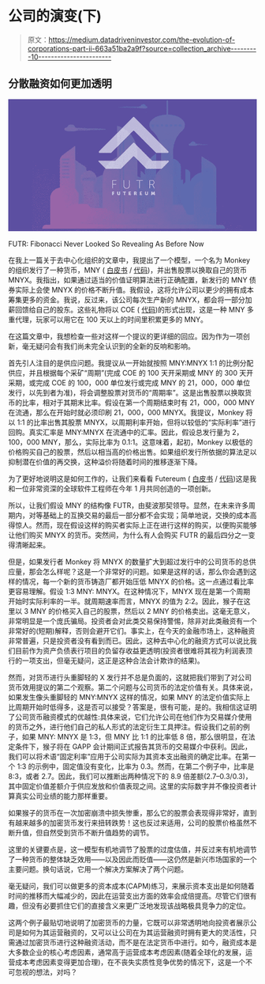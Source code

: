 # 公司的演变(下)

> 原文：<https://medium.datadriveninvestor.com/the-evolution-of-corporations-part-ii-663a51ba2a9f?source=collection_archive---------10----------------------->

## 分散融资如何更加透明

![](img/a77af5f768ccbd3631db021e901c6bd1.png)

FUTR: Fibonacci Never Looked So Revealing As Before Now

在我上一篇关于去中心化组织的文章中，我提出了一个模型，一个名为 Monkey 的组织发行了一种货币，MNY ( [白皮书](http://noteslabs.com/wp-content/uploads/2018/10/WP-Synthchain.pdf) / [代码](https://github.com/synthchain/MNY))，并出售股票以换取自己的货币 MNYX。我指出，如果通过适当的价值证明算法进行正确配置，新发行的 MNY 债券实际上会使 MNYX 的价格不断升值。我假设，这将允许公司以更少的拥有成本筹集更多的资金。我说，反过来，该公司每次生产新的 MNYX，都会将一部分加薪回馈给自己的股东。这些礼物将以 COE ( [代码](https://github.com/synthchain/COE))的形式出现，这是一种 MNY 多重代理，玩家可以用它在 100 天以上的时间里积累更多的 MNY。

在这篇文章中，我想检查一些对这样一个提议的更详细的回应。因为作为一项创新，毫无疑问会有我们尚未完全认识到的全新的反响和影响。

首先引人注目的是供应问题。我提议从一开始就按照 MNY:MNYX 1:1 的比例分配供应，并且根据每个采矿“周期”(完成 COE 的 100 天开采期或 MNY 的 300 天开采期，或完成 COE 的 100，000 单位发行或完成 MNY 的 21，000，000 单位发行，以先到者为准)，将会调整股票对货币的“周期率”。这是出售股票以换取货币的比率，相对于其期末比率。假设在第一个周期结束时有 21，000，000 MNY 在流通，那么在开始时就必须印刷 21，000，000 MNYX。我提议，Monkey 将以 1:1 的比率出售其股票 MNYX，以周期利率开始，但将以较低的“实际利率”进行回购。真实汇率是 MNY:MNYX 在流通中的汇率。因此，假设总发行量为 2，100，000 MNY，那么，实际比率为 0.1:1。这意味着，起初，Monkey 以极低的价格购买自己的股票，然后以相当高的价格出售。如果组织发行所依据的算法足以抑制潜在价值的再交换，这种溢价将随着时间的推移逐渐下降。

为了更好地说明这是如何工作的，让我们来看看 Futereum ( [白皮书](http://noteslabs.com/wp-content/uploads/2018/10/FUTR-WP3_01.pdf) / [代码](https://github.com/synthchain/FUTR))这是我和一位非常资深的全球软件工程师在今年 1 月共同创造的一项创新。

所以，让我们假设 MNY 的结构像 FUTR，由斐波那契领导。显然，在未来许多周期内，对等基础上的互换交易的最后一部分都不会实现；简单地说，交换的成本高得惊人。然而，现在假设这样的购买者实际上正在进行这样的购买，以便购买能够让他们购买 MNYX 的货币。突然间，为什么有人会购买 FUTR 的最后四分之一变得清晰起来。

但是，如果发行者 Monkey 将 MNYX 的数量扩大到超过发行中的公司货币的总供应量，那会怎么样呢？这是一个非常好的问题。如果是这样的话，那么你会遇到这样的情况，每一个新的货币铸造厂都开始压低 MNYX 的价格。这一点通过看比率更容易理解。假设 1:3 MNY: MNYX。在这种情况下，MNYX 现在是第一个周期开始时实际利率的一半。就周期速率而言，MNYX 的值为 2:2。因此，猴子在这里以 3 MNY 的价格买入自己的股票，然后以 2 MNY 的价格卖出。这毫无意义，非常明显是一个庞氏骗局。投资者会对此类交易保持警惕，除非对此类融资有一个非常好的(短期)解释，否则会避开它们。事实上，在今天的金融市场上，这种融资非常普遍，只是投资者没有看到而已。因此，这种去中心化的融资方式可以说比我们目前作为资产负债表行项目的负留存收益更透明(投资者很难将其视为利润表顶行的一项支出，但毫无疑问，这正是这种合法会计欺诈的结果)。

然而，对货币进行头重脚轻的 X 发行并不总是负面的，这就把我们带到了对公司货币效用提议的第二个观察。第二个问题与公司货币的法定价值有关。具体来说，如果发生像头重脚轻的 MNY:MNYX 这样的情况，如果 MNY 的法定价值实际上比周期开始时低得多，这是否可以接受？答案是，很有可能，是的。我相信这证明了公司货币融资模式的优越性:具体来说，它们允许公司在他们作为交易媒介使用的货币之外，进行他们自己的私人形式的法定衍生工具押注。假设我们之前的例子，如果 MNY: MNYX 是 1:3，但 MNY 比 1:1 的比率低 8 倍，那么很明显，在法定条件下，猴子将在 GAPP 会计期间正式报告其货币的交易媒介中获利。因此，我们可以将术语“固定利率”应用于公司实际为其资本支出融资的确定比率。在第一个 1:3 的示例中，固定值没有变化，比率为 0.3。然而，在第二个例子中，比率是 8:3，或者 2.7。因此，我们可以推断出两种情况下的 8.9 倍差额(2.7–0.3/0.3)，其中固定价值差额介于供应发放和价值表现之间。这里的实际数字并不像投资者计算真实公司业绩的能力那样重要。

如果猴子的货币在一次加密崩溃中损失惨重，那么它的股票会表现得非常好，直到有越来越多的加密货币发行来扭转跌势！这也反过来适用，公司的股票价格虽然不断升值，但自然受到货币不断升值趋势的调节。

这里的关键要点是，这一模型有机地调节了股票的过度估值，并反过来有机地调节了一种货币的整体缺乏效用——以及因此而贬值——这仍然是新兴市场国家的一个主要问题。换句话说，它用一个解决方案解决了两个问题。

毫无疑问，我们可以做更多的资本成本(CAPM)练习，来展示资本支出是如何随着时间的推移而大幅减少的，因此在运营支出方面的效率会成倍提高。尽管它们很有趣，但没有必要抓住它们的直接含义来更广泛地发现该战略极具竞争力的定位。

这两个例子最贴切地说明了加密货币的力量，它既可以非常透明地向投资者展示公司是如何为其运营融资的，又可以让公司在为其运营融资时拥有更大的灵活性，只需通过加密货币进行这种融资活动，而不是在法定货币中进行。如今，融资成本是大多数企业的核心考虑因素，通常高于运营成本考虑因素(随着全球化的发展，运营成本考虑因素变得更加合理)，在不丧失实质性竞争优势的情况下，这是一个不可忽视的想法，对吗？